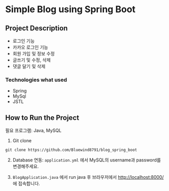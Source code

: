 # Simple Blog using Spring Boot

## **Project Description**

- 로그인 기능
- 카카오 로그인 기능
- 회원 가입 및 정보 수정
- 글쓰기 및 수정, 삭제
- 댓글 달기 및 삭제

### Technologies what used

- Spring
- MySql
- JSTL

## **How to Run the Project**

필요 프로그램: Java, MySQL

1. Git clone
```
git clone https://github.com/Bluewind8791/blog_spring_boot
```

2. Database 연동: `application.yml` 에서 MySQL의 username과 password를 변경해주세요.

3. `BlogApplication.java` 에서 run java 후 브라우저에서 <http://localhost:8000/> 에 접속합니다.